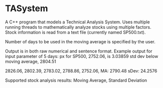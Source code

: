 # TASystem

A C++ program that models a Technical Analysis System. Uses multiple running threads to mathematically analyze stocks using multiple factors. Stock information is read from a text file (currently named SP500.txt).

Number of days to be used in the moving average is specified by the user.

Output is in both raw numerical and sentence format. 
Example output for input parameter of 5 days:
px for SP500, 2752.06, is 3.03859 std dev below moving average, 2804.51

2826.06, 2802.39, 2783.02, 2788.86, 2752.06,
MA: 2790.48
sDev: 24.2576

Supported stock analysis results: Moving Average, Standard Deviation
